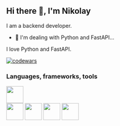 ## Hi there 👋, I'm Nikolay

I am a backend developer. 
- 🌱 I'm dealing with Python and FastAPI...

I love Python and FastAPI.

[![codewars](https://www.codewars.com/users/Amoglock/badges/large)](https://www.codewars.com/users/Amoglock)  

### Languages, frameworks, tools
<p>
<img src="https://www.python.org/static/img/python-logo.png" height="45"><br> 
<img src="https://fastapi.tiangolo.com/img/logo-margin/logo-teal.png" height="45">
<img src="https://docs.celeryq.dev/en/stable/_static/celery_512.png" height="45">
<img src="https://www.sqlalchemy.org/img/sqla_logo.png" height="45">
<img src="https://www.postgresql.org/media/img/about/press/elephant.png" height="45"><br>
</p>




<!--
**amoglock/amoglock** is a ✨ _special_ ✨ repository because its `README.md` (this file) appears on your GitHub profile.

Here are some ideas to get you started:

- 🔭 I’m currently working on ...
- 🌱 I’m currently learning ...
- 👯 I’m looking to collaborate on ...
- 🤔 I’m looking for help with ...
- 💬 Ask me about ...
- 📫 How to reach me: ...
- 😄 Pronouns: ...
- ⚡ Fun fact: ...
-->
